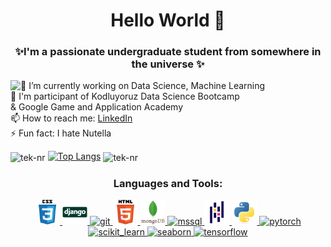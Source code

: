 
<h1 align="center"> Hello World 🌙</h1>
<h3 align="center">✨I'm a passionate undergraduate student from somewhere in the universe ✨</h3>

<!--
**Tek-nr/Tek-nr** is a ✨ _special_ ✨ repository because its `README.md` (this file) appears on your GitHub profile.

Here are some ideas to get you started:-->

<img align="left" src = "https://c.tenor.com/_ajmqTA0TY4AAAAC/hello-beautiful.gif">

🔭 I’m currently working on Data Science, Machine Learning <br>
👾 I'm participant of Kodluyoruz Data Science Bootcamp <br> & Google Game and Application Academy <br>
📫 How to reach me: <a href="https://www.linkedin.com/in/hilalntek/">LinkedIn</a> <br>
⚡ Fun fact: I hate Nutella <br>




<a><img align="center" src="https://github-readme-stats.vercel.app/api?username=Tek-nr&show_icons=true&theme=radical" alt="tek-nr" /></a>
[![Top Langs](https://github-readme-stats.vercel.app/api/top-langs/?username=Tek-nr&layout=compact&theme=radical)](https://github.com/Tek-nr/github-readme-stats&theme=radical)
<a><img align="center" src="https://github-readme-streak-stats.herokuapp.com/?user=tek-nr&theme=radical" alt="tek-nr" /></a>

<!--<a href="https://github.com/Tek-nr/a-life-on-the-street">
  <img align="center" src="https://github-readme-stats.vercel.app/api/pin/?username=Tek-nr&repo=a-life-on-the-street&theme=radical" />
</a>
<a href="https://github.com/Tek-nr/BTSvsALL">
  <img align="center" src="https://github-readme-stats.vercel.app/api/pin/?username=Tek-nr&repo=BTSvsALL&theme=radical" />
</a>-->
  


<h3 align="center">Languages and Tools:</h3>
<p align="center"> <a href="https://www.w3schools.com/css/" target="_blank" rel="noreferrer"> <img src="https://raw.githubusercontent.com/devicons/devicon/master/icons/css3/css3-original-wordmark.svg" alt="css3" width="40" height="40"/> </a> <a href="https://www.djangoproject.com/" target="_blank" rel="noreferrer"> <img src="https://raw.githubusercontent.com/devicons/devicon/master/icons/django/django-original.svg" alt="django" width="40" height="40"/> </a> <a href="https://git-scm.com/" target="_blank" rel="noreferrer"> <img src="https://www.vectorlogo.zone/logos/git-scm/git-scm-icon.svg" alt="git" width="40" height="40"/> </a> <a href="https://www.w3.org/html/" target="_blank" rel="noreferrer"> <img src="https://raw.githubusercontent.com/devicons/devicon/master/icons/html5/html5-original-wordmark.svg" alt="html5" width="40" height="40"/> </a> <a href="https://www.mongodb.com/" target="_blank" rel="noreferrer"> <img src="https://raw.githubusercontent.com/devicons/devicon/master/icons/mongodb/mongodb-original-wordmark.svg" alt="mongodb" width="40" height="40"/> </a> <a href="https://www.microsoft.com/en-us/sql-server" target="_blank" rel="noreferrer"> <img src="https://www.svgrepo.com/show/303229/microsoft-sql-server-logo.svg" alt="mssql" width="40" height="40"/> </a> <a href="https://pandas.pydata.org/" target="_blank" rel="noreferrer"> <img src="https://raw.githubusercontent.com/devicons/devicon/2ae2a900d2f041da66e950e4d48052658d850630/icons/pandas/pandas-original.svg" alt="pandas" width="40" height="40"/> </a> <a href="https://www.python.org" target="_blank" rel="noreferrer"> <img src="https://raw.githubusercontent.com/devicons/devicon/master/icons/python/python-original.svg" alt="python" width="40" height="40"/> </a> <a href="https://pytorch.org/" target="_blank" rel="noreferrer"> <img src="https://www.vectorlogo.zone/logos/pytorch/pytorch-icon.svg" alt="pytorch" width="40" height="40"/> </a> <a href="https://scikit-learn.org/" target="_blank" rel="noreferrer"> <img src="https://upload.wikimedia.org/wikipedia/commons/0/05/Scikit_learn_logo_small.svg" alt="scikit_learn" width="40" height="40"/> </a> <a href="https://seaborn.pydata.org/" target="_blank" rel="noreferrer"> <img src="https://seaborn.pydata.org/_images/logo-mark-lightbg.svg" alt="seaborn" width="40" height="40"/> </a> <a href="https://www.tensorflow.org" target="_blank" rel="noreferrer"> <img src="https://www.vectorlogo.zone/logos/tensorflow/tensorflow-icon.svg" alt="tensorflow" width="40" height="40"/> </a> </p>

<!--<p><img align="center" src="https://github-readme-stats.vercel.app/api/top-langs?username=tek-nr&show_icons=true&locale=en&layout=compact" alt="tek-nr" /></p>-->

